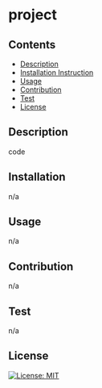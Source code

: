 
  # project

  ## Contents
  - [Description](#Description)
  - [Installation Instruction](#Installation)
  - [Usage](#Usage)
  - [Contribution](#Contribution)
  - [Test](#Test)
  - [License](#License)

  ## Description
  code

  ## Installation
  n/a
  
  ## Usage
  n/a

  ## Contribution
  n/a

  ## Test
  n/a

  ## License
  [![License: MIT](https://img.shields.io/badge/License-MIT-yellow.svg)](https://opensource.org/licenses/MIT)
  

